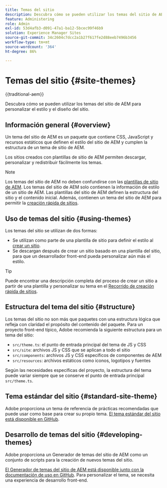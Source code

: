 ```yaml
---
title: Temas del sitio
description: Descubra cómo se pueden utilizar los temas del sitio de AEM para personalizar el estilo y el diseño del sitio.
feature: Administering
role: Admin
exl-id: 53d4afb3-d091-47a1-ba12-5bcec99f46b9
solution: Experience Manager Sites
source-git-commit: 34c2604c7dcc2a1b27f617fe2d88eeb7496b3456
workflow-type: tm+mt
source-wordcount: '364'
ht-degree: 86%

---
```


# Temas del sitio {#site-themes}

{{traditional-aem}}

Descubra cómo se pueden utilizar los temas del sitio de AEM para personalizar el estilo y el diseño del sitio.

## Información general {#overview}

Un tema del sitio de AEM es un paquete que contiene CSS, JavaScript y recursos estáticos que definen el estilo del sitio de AEM y cumplen la estructura de un tema de sitio de AEM.

Los sitios creados con plantillas de sitio de AEM permiten descargar, personalizar y redistribuir fácilmente los temas.

>[!NOTE]
>
>Los temas del sitio de AEM no deben confundirse con las [plantillas de sitio de AEM](site-templates.md). Los temas del sitio de AEM solo contienen la información de estilo de un sitio de AEM. Las plantillas del sitio de AEM definen la estructura del sitio y el contenido inicial. Además, contienen un tema del sitio de AEM para permitir la [creación rápida de sitios](create-site.md).

## Uso de temas del sitio {#using-themes}

Los temas del sitio se utilizan de dos formas:

* Se utilizan como parte de una plantilla de sitio para definir el estilo al [crear un sitio](create-site.md).
* Se descargan después de crear un sitio basado en una plantilla del sitio, para que un desarrollador front-end pueda personalizar aún más el estilo.

>[!TIP]
>
>Puede encontrar una descripción completa del proceso de crear un sitio a partir de una plantilla y personalizar su tema en el [Recorrido de creación rápida de sitios](/help/journey-sites/quick-site/overview.md).

## Estructura del tema del sitio {#structure}

Los temas del sitio no son más que paquetes con una estructura lógica que refleja con claridad el propósito del contenido del paquete. Para un proyecto front-end típico, Adobe recomienda la siguiente estructura para un tema del sitio:

* `src/theme.ts`: el punto de entrada principal del tema de JS y CSS
* `src/site`: archivos JS y CSS que se aplican a todo el sitio
* `src/components`: archivos JS y CSS específicos de componentes de AEM
* `src/resources`: archivos estáticos como iconos, logotipos y fuentes

Según las necesidades específicas del proyecto, la estructura del tema puede variar siempre que se conserve el punto de entrada principal `src/theme.ts`.

## Tema estándar del sitio {#standard-site-theme}

Adobe proporciona un tema de referencia de prácticas recomendadas que puede usar como base para crear su propio tema. [El tema estándar del sitio está disponible en GitHub](https://github.com/adobe/aem-site-template-standard/tree/main/theme).

## Desarrollo de temas del sitio {#developing-themes}

Adobe proporciona un Generador de temas del sitio de AEM como un conjunto de scripts para la creación de nuevos temas del sitio.

[El Generador de temas del sitio de AEM está disponible junto con la documentación de uso en GitHub](https://github.com/adobe/aem-site-theme-builder). Para personalizar el tema, se necesita una experiencia de desarrollo front-end.
